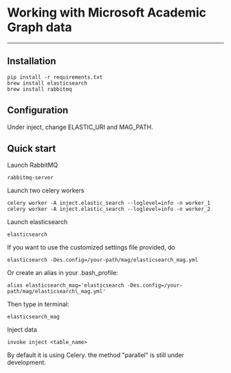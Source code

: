 # Working with Microsoft Academic Graph data

----
## Installation
    pip install -r requirements.txt
    brew install elasticsearch
    brew install rabbitmq

## Configuration
Under inject, change ELASTIC_URI and MAG\_PATH.



## Quick start
Launch RabbitMQ

    rabbitmq-server

Launch two celery workers

    celery worker -A inject.elastic_search --loglevel=info -n worker_1
    celery worker -A inject.elastic_search --loglevel=info -n worker_2

Launch elasticsearch

    elasticsearch

If you want to use the customized settings file provided, do

    elasticsearch -Des.config=/your-path/mag/elasticsearch_mag.yml

Or create an alias in your .bash_profile:

    alias elasticsearch_mag='elasticsearch -Des.config=/your-path/mag/elasticsearch\_mag.yml'

Then type in terminal:

    elasticsearch_mag

Inject data

    invoke inject <table_name>

By default it is using Celery. the method "parallel" is still under development.
